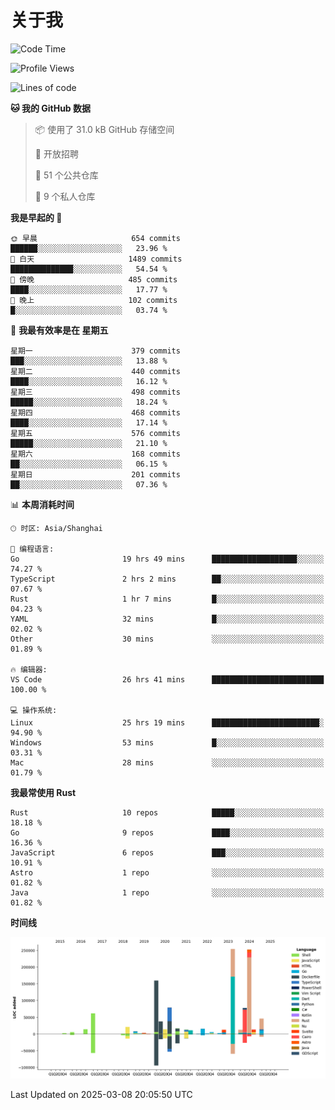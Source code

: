 # 关于我

<!--START_SECTION:waka-->
![Code Time](http://img.shields.io/badge/Code%20Time-3%2C539%20hrs%2039%20mins-blue)

![Profile Views](http://img.shields.io/badge/%E4%B8%AA%E4%BA%BA%E8%B5%84%E6%96%99%E8%A7%82%E7%9C%8B%E6%AC%A1%E6%95%B0-0-blue)

![Lines of code](https://img.shields.io/badge/%E4%BB%8E%E3%80%8CHello%20World%E3%80%8D%E8%B5%B7%E6%88%91%E5%B7%B2%E7%BB%8F%E5%86%99%E4%BA%86-1.1%20million%20%E8%A1%8C%E4%BB%A3%E7%A0%81-blue)

**🐱 我的 GitHub 数据** 

> 📦  使用了 31.0 kB GitHub 存储空间 
 > 
> 💼 开放招聘
 > 
> 📜 51 个公共仓库 
 > 
> 🔑 9 个私人仓库 
 > 
**我是早起的 🐤** 

```text
🌞 早晨                     654 commits         ██████░░░░░░░░░░░░░░░░░░░   23.96 % 
🌆 白天                     1489 commits        ██████████████░░░░░░░░░░░   54.54 % 
🌃 傍晚                     485 commits         ████░░░░░░░░░░░░░░░░░░░░░   17.77 % 
🌙 晚上                     102 commits         █░░░░░░░░░░░░░░░░░░░░░░░░   03.74 % 
```
📅 **我最有效率是在 星期五** 

```text
星期一                      379 commits         ███░░░░░░░░░░░░░░░░░░░░░░   13.88 % 
星期二                      440 commits         ████░░░░░░░░░░░░░░░░░░░░░   16.12 % 
星期三                      498 commits         █████░░░░░░░░░░░░░░░░░░░░   18.24 % 
星期四                      468 commits         ████░░░░░░░░░░░░░░░░░░░░░   17.14 % 
星期五                      576 commits         █████░░░░░░░░░░░░░░░░░░░░   21.10 % 
星期六                      168 commits         ██░░░░░░░░░░░░░░░░░░░░░░░   06.15 % 
星期日                      201 commits         ██░░░░░░░░░░░░░░░░░░░░░░░   07.36 % 
```


📊 **本周消耗时间** 

```text
🕑︎ 时区: Asia/Shanghai

💬 编程语言: 
Go                       19 hrs 49 mins      ███████████████████░░░░░░   74.27 % 
TypeScript               2 hrs 2 mins        ██░░░░░░░░░░░░░░░░░░░░░░░   07.67 % 
Rust                     1 hr 7 mins         █░░░░░░░░░░░░░░░░░░░░░░░░   04.23 % 
YAML                     32 mins             █░░░░░░░░░░░░░░░░░░░░░░░░   02.02 % 
Other                    30 mins             ░░░░░░░░░░░░░░░░░░░░░░░░░   01.89 % 

🔥 编辑器: 
VS Code                  26 hrs 41 mins      █████████████████████████   100.00 % 

💻 操作系统: 
Linux                    25 hrs 19 mins      ████████████████████████░   94.90 % 
Windows                  53 mins             █░░░░░░░░░░░░░░░░░░░░░░░░   03.31 % 
Mac                      28 mins             ░░░░░░░░░░░░░░░░░░░░░░░░░   01.79 % 
```

**我最常使用 Rust** 

```text
Rust                     10 repos            █████░░░░░░░░░░░░░░░░░░░░   18.18 % 
Go                       9 repos             ████░░░░░░░░░░░░░░░░░░░░░   16.36 % 
JavaScript               6 repos             ███░░░░░░░░░░░░░░░░░░░░░░   10.91 % 
Astro                    1 repo              ░░░░░░░░░░░░░░░░░░░░░░░░░   01.82 % 
Java                     1 repo              ░░░░░░░░░░░░░░░░░░░░░░░░░   01.82 % 
```



**时间线**

![Lines of Code chart](https://raw.githubusercontent.com/catusax/catusax/master/assets/bar_graph.png)


 Last Updated on 2025-03-08 20:05:50 UTC
<!--END_SECTION:waka-->

